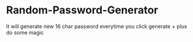 # Random-Password-Generator
It will generate new 16 char password everytime you click generate + plus do some magic
